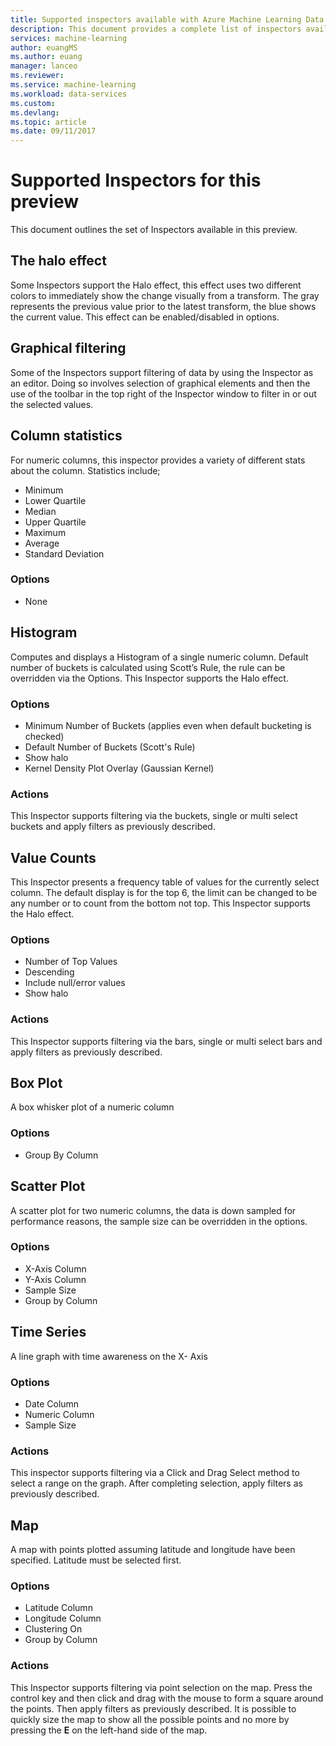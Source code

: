 ```yaml
---
title: Supported inspectors available with Azure Machine Learning Data Preparation  | Microsoft Docs
description: This document provides a complete list of inspectors available for Azure ML data prep
services: machine-learning
author: euangMS
ms.author: euang
manager: lanceo
ms.reviewer: 
ms.service: machine-learning
ms.workload: data-services
ms.custom: 
ms.devlang: 
ms.topic: article
ms.date: 09/11/2017
---
```

# Supported Inspectors for this preview
This document outlines the set of Inspectors available in this preview.
 
## The halo effect 
Some Inspectors support the Halo effect, this effect uses two different colors to immediately show the change visually from a transform. The gray represents the previous value prior to the latest transform, the blue shows the current value. This effect can be enabled/disabled in options.

## Graphical filtering 
Some of the Inspectors support filtering of data by using the Inspector as an editor. Doing so involves selection of graphical elements and then the use of the toolbar in the top right of the Inspector window to filter in or out the selected values. 

## Column statistics
For numeric columns, this inspector provides a variety of different stats about the column. Statistics include;
- Minimum
- Lower Quartile
- Median
- Upper Quartile
- Maximum
- Average
- Standard Deviation


### Options 
- None

## Histogram 
Computes and displays a Histogram of a single numeric column. Default number of buckets is calculated using Scott’s Rule, the rule can be overridden via the Options.
This Inspector supports the Halo effect.


### Options
- Minimum Number of Buckets (applies even when default bucketing is checked)
- Default Number of Buckets (Scott's Rule) 
- Show halo
- Kernel Density Plot Overlay (Gaussian Kernel) 


### Actions
This Inspector supports filtering via the buckets, single or multi select buckets and apply filters as previously described.

## Value Counts
This Inspector presents a frequency table of values for the currently select column. The default display is for the top 6, the limit can be changed to be any number or to count from the bottom not top. This Inspector supports the Halo effect.

### Options 
- Number of Top Values
- Descending
- Include null/error values
- Show halo


### Actions 
This Inspector supports filtering via the bars, single or multi select bars and apply filters as previously described.

## Box Plot 
A box whisker plot of a numeric column

### Options 
- Group By Column

## Scatter Plot
A scatter plot for two numeric columns, the data is down sampled for performance reasons, the sample size can be overridden in the options.

### Options  
- X-Axis Column
- Y-Axis Column
- Sample Size
- Group by Column


## Time Series
A line graph with time awareness on the X- Axis

### Options
- Date Column
- Numeric Column
- Sample Size


### Actions
This inspector supports filtering via a Click and Drag Select method to select a range on the graph. After completing selection, apply filters as previously described.


## Map 
A map with points plotted assuming latitude and longitude have been specified. Latitude must be selected first.

### Options
- Latitude Column
- Longitude Column
- Clustering On
- Group by Column


### Actions
This Inspector supports filtering via point selection on the map. Press the control key and then click and drag with the mouse to form a square around the points. Then apply filters as previously described.
It is possible to quickly size the map to show all the possible points and no more by pressing the **E** on the left-hand side of the map.
